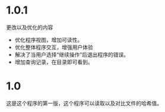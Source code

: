 # 1.0.1
更改以及优化的内容
- 优化程序视图，增加可读性。
- 优化整体程序交互，增强用户体验
- 解决了当用户选择“继续操作”后退出程序的错误。
- 增加查询记录，在目录即可看到。
# 1.0
这是这个程序的第一版，这个程序可以读取以及对比文件的哈希值。